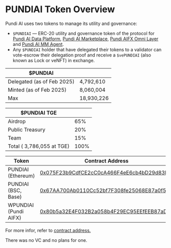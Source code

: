 # PUNDIAI Token Overview

Pundi AI uses two tokens to manage its utility and governance:

* `$PUNDIAI` — ERC-20 utility and governance token of the protocol for [Pundi AI Data Platform](../pundi-aidata/), [Pundi AI Marketplace](../pundi-ai-data-marketplace-soon.md), [Pundi AIFX Omni Layer](../pundi-aifx/) and [Pundi AI MM Agent](../pundi-ai-mm-agent/).
* Any `$PUNDIAI` holder that have delegated their tokens to a validator can vote-escrow their delegation proof and receive a `$vePUNDIAI` (also known as Lock or veNFT) in exchange.

| $PUNDIAI                    |            |
| --------------------------- | ---------- |
| Delegated  (as of Feb 2025) | 4,792,610  |
| Minted (as of Feb 2025)     | 8,060,004  |
| Max                         | 18,930,226 |

| $PUNDIAI TGE               |      |
| -------------------------- | ---- |
| Airdrop                    | 65%  |
| Public Treasury            | 20%  |
| Team                       | 15%  |
| Total ( 3,786,055 at TGE)  | 100% |

<table><thead><tr><th width="235">Token</th><th width="521">Contract Address</th></tr></thead><tbody><tr><td>PUNDIAI (Ethereum)</td><td><a href="https://etherscan.io/address/0x075F23b9CdfCE2cC0cA466F4eE6cb4bD29d83bef">0x075F23b9CdfCE2cC0cA466F4eE6cb4bD29d83bef</a></td></tr><tr><td>PUNDIAI (BSC, Base)</td><td><a href="https://basescan.org/address/0x67AA700Ab0110Cc52bf7F308fe25068E87a0f581">0x67AA700Ab0110Cc52bf7F308fe25068E87a0f581</a></td></tr><tr><td>WPUNDIAI (Pundi AIFX)</td><td><a href="https://pundiscan.io/evm/address/0x80b5a32E4F032B2a058b4F29EC95EEfEEB87aDcd">0x80b5a32E4F032B2a058b4F29EC95EEfEEB87aDcd</a></td></tr></tbody></table>

For more infor, refer to [contract address.](../pundi-aifx/developers/contract-deployments.md)

There was no VC and no plans for one.
